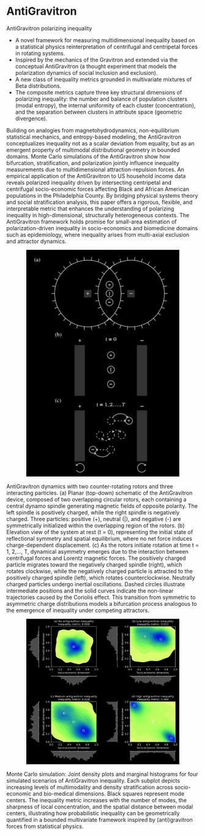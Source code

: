# AntiGravitron
AntiGravitron polarizing inequality

* A novel framework for measuring multidimensional inequality based on a statistical physics reinterpretation of centrifugal and centripetal forces in rotating systems. 
* Inspired by the mechanics of the Gravitron and extended via the conceptual AntiGravitron (a thought experiment that models the polarization dynamics of social inclusion and exclusion). 
* A new class of inequality metrics grounded in multivariate mixtures of Beta distributions. 
* The composite metrics capture three key structural dimensions of polarizing inequality: the number and balance of population clusters (modal entropy), the internal uniformity of each cluster (concentration), and the separation between clusters in attribute space (geometric divergence).

Building on analogies from magnetohydrodynamics, non-equilibrium statistical mechanics, and entropy-based modeling, the AntiGravitron conceptualizes inequality not as a scalar deviation from equality, but as an emergent property of multimodal distributional geometry in bounded domains. Monte Carlo simulations of the AntiGravitron show how bifurcation, stratification, and polarization jointly influence inequality measurements due to multidimensional attraction-repulsion forces. An empirical application of the AntiGravitron to US household income data reveals polarized inequality driven by intersecting centripetal and centrifugal socio-economic forces affecting Black and African American populations in the Philadelphia County. By bridging physical systems theory and social stratification analysis, this paper offers a rigorous, flexible, and interpretable metric that enhances the understanding of polarizing inequality in high-dimensional, structurally heterogeneous contexts. The AntiGravitron framework holds promise for small-area estimation of polarization-driven inequality in socio-economics and biomedicine domains such as epidemiology, where inequality arises from multi-axial exclusion and attractor dynamics.

<p align="center">
  <img src="images/antgrav1.png" alt="AntiGravitron" width="400"/>
</p>

AntiGravitron dynamics with two counter-rotating rotors and three interacting particles. (a) Planar (top-down) schematic of the AntiGravitron device, composed of two overlapping circular rotors, each containing a central dynamo spindle generating magnetic fields of opposite polarity. The left spindle is positively charged, while the right spindle is negatively charged. Three particles: positive (+), neutral (|), and negative (-) are symmetrically initialized within the overlapping region of the rotors. (b) Elevation view of the system at rest (t = 0), representing the initial state of reflectional symmetry and spatial equilibrium, where no net force induces charge-dependent displacement. (c) As the rotors initiate rotation at time t = 1, 2,..., T, dynamical asymmetry emerges due to the interaction between centrifugal forces and Lorentz magnetic forces. The positively charged particle migrates toward the negatively charged spindle (right), which rotates clockwise, while the negatively charged particle is attracted to the positively charged spindle (left), which rotates counterclockwise. Neutrally charged particles undergo inertial oscillations. Dashed circles illustrate intermediate positions and the solid curves indicate the non-linear trajectories caused by the Coriolis effect. This transition from symmetric to asymmetric charge distributions models a bifurcation process analogous to the emergence of inequality under competing attractors.

<p align="center">
  <img src="images/antgrav2.png" alt="AntiGravitron" width="400"/>
</p>

Monte Carlo simulation: Joint density plots and marginal histograms for four simulated scenarios of AntiGravitron inequality. Each subplot depicts increasing levels of multimodality and density stratification across socio-economic and bio-medical dimensions. Black squares represent mode centers. The inequality metric increases with the number of modes, the sharpness of local concentration, and the spatial distance between modal centers, illustrating how probabilistic inequality can be geometrically quantified in a bounded multivariate framework inspired by (anti)gravitron forces from statistical physics.
